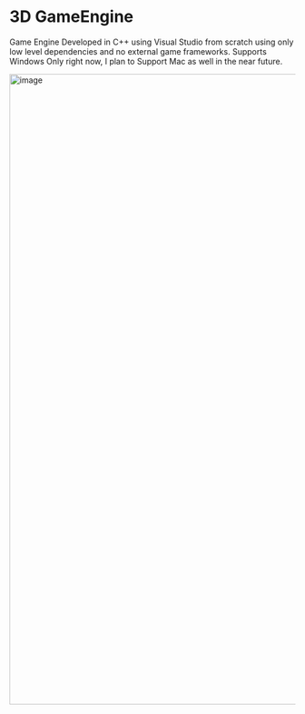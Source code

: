 # 3D GameEngine
Game Engine Developed in C++ using Visual Studio from scratch using only low level dependencies and no external game frameworks. 
Supports Windows Only right now, I plan to Support Mac as well in the near future.

<img width="1982" height="1109" alt="image" src="https://github.com/user-attachments/assets/85db23ba-4d1c-41ae-a177-1f1c6d0dd567" />

